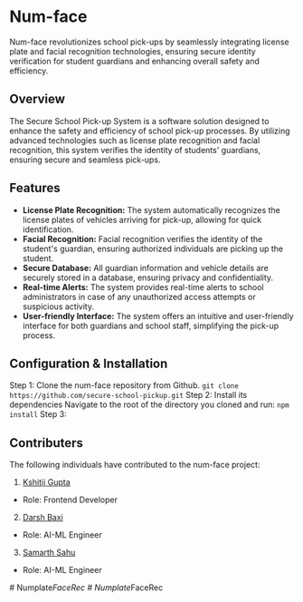 # Num-face
Num-face revolutionizes school pick-ups by seamlessly integrating license plate and facial recognition technologies, ensuring secure identity verification for student guardians and enhancing overall safety and efficiency.
## Overview
The Secure School Pick-up System is a software solution designed to enhance the safety and efficiency of school pick-up processes. By utilizing advanced technologies such as license plate recognition and facial recognition, this system verifies the identity of students' guardians, ensuring secure and seamless pick-ups.
## Features

 - **License Plate Recognition:** The system automatically recognizes the license plates of vehicles arriving for pick-up, allowing for quick identification.
 - **Facial Recognition:** Facial recognition verifies the identity of the student's guardian, ensuring authorized individuals are picking up the student.
 - **Secure Database:** All guardian information and vehicle details are securely stored in a database, ensuring privacy and confidentiality.
 - **Real-time Alerts:** The system provides real-time alerts to school administrators in case of any unauthorized access attempts or suspicious activity.
 - **User-friendly Interface:** The system offers an intuitive and user-friendly interface for both guardians and school staff, simplifying the pick-up process.
 ## Configuration & Installation
 Step 1: Clone the num-face repository from Github.
		 `git clone https://github.com/secure-school-pickup.git`
 Step 2: Install its dependencies 
 Navigate to the root of the directory you cloned and run: 
		 `npm install`
 Step 3: 
 ## Contributers
 The following individuals have contributed to the num-face project:
 1. [Kshitij Gupta](https://github.com/PrimeRick)
 - Role: Frontend Developer
 2. [Darsh Baxi](https://github.com/darshbaxi)
 - Role: AI-ML Engineer
 3. [Samarth Sahu](https://github.com/Samcoding5854)
 - Role: AI-ML Engineer
    
 
#   N u m p l a t e _ F a c e R e c  
 #   N u m p l a t e _ F a c e R e c  
 